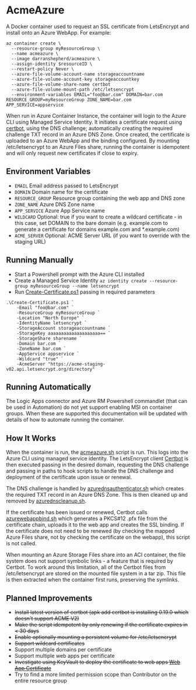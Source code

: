 AcmeAzure
=

A Docker container used to request an SSL certificate from LetsEncrypt and install onto an Azure WebApp. For example:

```
az container create \
  --resource-group myResourceGroup \
  --name acmeazure \
  --image darranshepherd/acmeazure \
  --assign-identity $resourceID \
  --restart-policy Never \
  --azure-file-volume-account-name storageaccountname
  --azure-file-volume-account-key storageaccountkey
  --azure-file-volume-share-name certbot
  --azure-file-volume-mount-path /etc/letsencrypt
  --environment-variables EMAIL="foo@bar.com" DOMAIN=bar.com RESOURCE_GROUP=myResourceGroup ZONE_NAME=bar.com APP_SERVICE=appservice
```

When run in Azure Container Instance, the container will login to the Azure CLI using Managed Service Identity. It initiates a certificate request using [certbot](https://certbot.eff.org/), using the DNS challenge; automatically creating the required challenge TXT record in an Azure DNS Zone. Once created, the certificate is uploaded to an Azure WebApp and the binding configured. By mounting /etc/letsencrypt to an Azure Files share, running the container is idempotent and will only request new certificates if close to expiry.

Environment Variables
-
* `EMAIL` Email address passed to LetsEncrypt
* `DOMAIN` Domain name for the certificate
* `RESOURCE_GROUP` Resource group containing the web app and DNS zone
* `ZONE_NAME` Azure DNS Zone name
* `APP_SERVICE` Azure App Service name
* `WILDCARD` Optional: true if you want to create a wildcard certificate - in this case, set DOMAIN to the bare domain (e.g. example.com to generate a certificate for domains example.com and *.example.com)
* `ACME_SERVER` Optional: ACME Server URL (if you want to override with the staging URL)

Running Manually
-
* Start a Powershell prompt with the Azure CLI installed
* Create a Managed Service Identity `az identity create --resource-group myResourceGroup --name letsencrypt`
* Run [Create-Certificate.ps1](Create-Certificate.ps1) passing in required parameters
```
.\Create-Certificate.ps1 `
    -Email "foo@bar.com" `
    -ResourceGroup myResourceGroup `
    -Location "North Europe" `
    -IdentityName letsencrypt `
    -StorageAccount storageaccountname `
    -StorageKey aaaaaaaaaaaaaaaaaaaa== `
    -StorageShare sharename `
    -Domain bar.com `
    -ZoneName bar.com `
    -AppService appservice `
    -Wildcard "true" `
    -AcmeServer "https://acme-staging-v02.api.letsencrypt.org/directory"
```

Running Automatically
-
The Logic Apps connector and Azure RM Powershell commandlet (that can be used in Automation) do not yet support enabling MSI on container groups. When these are supported this documentation will be updated with details of how to automate running the container.

How It Works
-
When the container is run, the [acmeazure.sh](acmeazure.sh) script is run. This logs into the Azure CLI using managed service identity. The LetsEncrypt client [Certbot](https://certbot.eff.org/) is then executed passing in the desired domain, requesting the DNS challenge and passing in paths to hook scripts to handle the DNS challenge and deployment of the certificate upon issue or renewal.

The DNS challenge is handled by [azurednsauthenticator.sh](azurednsauthenticator.sh) which creates the required TXT record in an Azure DNS Zone. This is then cleaned up and removed by [azurednscleanup.sh](azurednscleanup.sh).

If the certificate has been issued or renewed, Certbot calls [azurewebappbind.sh](azurewebappbind.sh) which generates a PKCS#12 .pfx file from the certificate chain, uploads it to the web app and creates the SSL binding. If the certificate does not need to be renewed (by checking the mapped Azure Files share, not by checking the certificate on the webapp), this script is not called.

When mounting an Azure Storage Files share into an ACI container, the file system does not support symbolic links - a feature that is required by Certbot. To work around this limitation, all of the Certbot files from /etc/letsencrypt are stored on the mounted file system in a tar zip. This file is then extracted when the container first runs, preserving the symlinks.

Planned Improvements
-
* ~~Install latest version of certbot (apk add certbot is installing 0.19.0 which doesn't support ACME V2)~~
* ~~Make the script idempotent by only renewing if the certificate expires in < 30 days~~
* ~~Enable optionally mounting a persistent volume for /etc/letsencrypt~~
* ~~Support wildcard certificates~~
* Support multiple domains per certificate
* Support multiple web apps per certificate
* ~~Investigate using KeyVault to deploy the certificate to web apps [Web App Certificate](https://blogs.msdn.microsoft.com/appserviceteam/2016/05/24/deploying-azure-web-app-certificate-through-key-vault/)~~
* Try to find a more limited permission scope than Contributor on the entire resource group